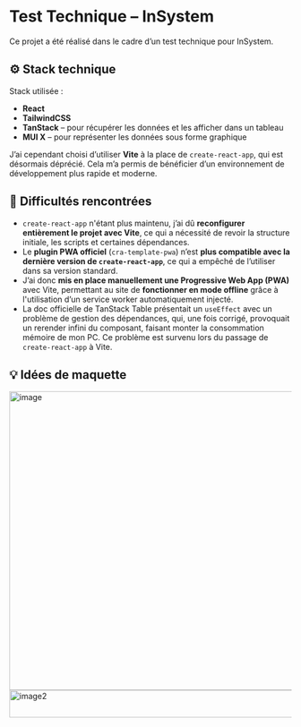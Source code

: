# Test Technique – InSystem

Ce projet a été réalisé dans le cadre d’un test technique pour InSystem.

## ⚙️ Stack technique

Stack utilisée :

- **React**  
- **TailwindCSS**  
- **TanStack** – pour récupérer les données et les afficher dans un tableau  
- **MUI X** – pour représenter les données sous forme graphique  

J’ai cependant choisi d’utiliser **Vite** à la place de `create-react-app`, qui est désormais déprécié. Cela m’a permis de bénéficier d’un environnement de développement plus rapide et moderne.

## 🚧 Difficultés rencontrées

- `create-react-app` n'étant plus maintenu, j’ai dû **reconfigurer entièrement le projet avec Vite**, ce qui a nécessité de revoir la structure initiale, les scripts et certaines dépendances.  
- Le **plugin PWA officiel** (`cra-template-pwa`) n’est **plus compatible avec la dernière version de `create-react-app`**, ce qui a empêché de l’utiliser dans sa version standard.  
- J’ai donc **mis en place manuellement une Progressive Web App (PWA)** avec Vite, permettant au site de **fonctionner en mode offline** grâce à l'utilisation d’un service worker automatiquement injecté.  
- La doc officielle de TanStack Table présentait un `useEffect` avec un problème de gestion des dépendances, qui, une fois corrigé, provoquait un rerender infini du composant, faisant monter la consommation mémoire de mon PC. Ce problème est survenu lors du passage de `create-react-app` à Vite.

## 💡 Idées de maquette

<img width="788" height="534" alt="image" src="https://github.com/user-attachments/assets/2239294f-82b4-4b89-8b19-7434e8a33d86" />

<img width="763" height="49" alt="image2" src="https://github.com/user-attachments/assets/50ebf86a-1499-442b-89e9-c1d6a8f30971" />
